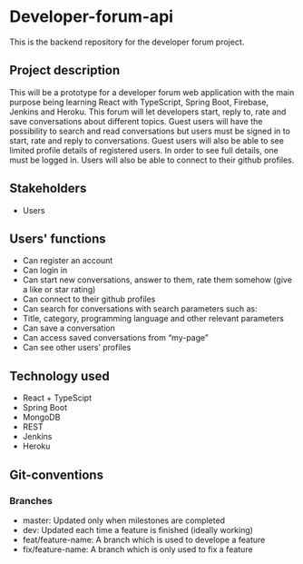 # Developer-forum-api
This is the backend repository for the developer forum project.

## Project description
This will be a prototype for a developer forum web application with the main purpose being learning React with TypeScript, Spring Boot, Firebase, Jenkins and Heroku. This forum will let developers start, reply to, rate and save conversations about different topics. Guest users will have the possibility to search and read conversations but users must be signed in to start, rate and reply to conversations. Guest users will also be able to see limited profile details of registered users. In order to see full details, one must be logged in. Users will also be able to connect to their github profiles. 

## Stakeholders
* Users 

## Users' functions 
* Can register an account
* Can login in 
* Can start new conversations, answer to them, rate them somehow (give a like or star rating)
* Can connect to their github profiles 
* Can search for conversations with search parameters such as:
* Title, category, programming language and other relevant parameters
* Can save a conversation 
* Can access saved conversations from “my-page”  
* Can see other users’ profiles 

## Technology used
* React + TypeScipt
* Spring Boot
* MongoDB
* REST
* Jenkins 
* Heroku

## Git-conventions

### Branches
*   master: Updated only when milestones are completed
*   dev: Updated each time a feature is finished (ideally working)
*   feat/feature-name: A branch which is used to develope a feature 
*   fix/feature-name: A branch which is only used to fix a feature 
